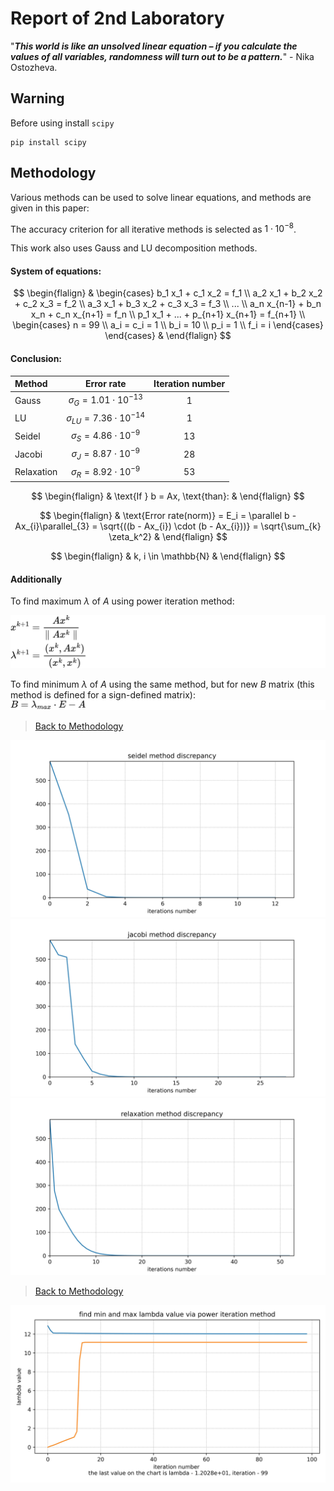 # Report of 2nd Laboratory
"***This world is like an unsolved linear equation – if you calculate the values of all variables, randomness will turn out to be a pattern.***" - Nika Ostozheva.

## Warning
Before using install `scipy`
```
pip install scipy
```

## Methodology

Various methods can be used to solve linear equations, and methods are given in this paper:

The accuracy criterion for all iterative methods is selected as $1 \cdot 10^{-8}$.

This work also uses Gauss and LU decomposition methods.

#### System of equations:

$$
\begin{flalign}
&
  \begin{cases} 
  b_1 x_1 + c_1 x_2 = f_1 \\
  a_2 x_1 + b_2 x_2 + c_2 x_3 = f_2 \\
  a_3 x_1 + b_3 x_2 + c_3 x_3 = f_3 \\
  ... \\
  a_n x_{n-1} + b_n x_n + c_n x_{n+1} = f_n \\
  p_1 x_1 + ... + p_{n+1} x_{n+1} = f_{n+1} \\
    \begin{cases}
    n = 99 \\
    a_i = c_i = 1 \\
    b_i = 10 \\
    p_i = 1 \\
    f_i = i
    \end{cases}
  \end{cases}
&
\end{flalign}
$$

#### Conclusion:

| Method     |             Error rate              | Iteration number |
| :--------- | :---------------------------------: | :--------------: |
| Gauss      | $\sigma_G    = 1.01 \cdot 10^{-13}$ |        1         |
| LU         | $\sigma_{LU} = 7.36 \cdot 10^{-14}$ |        1         |
| Seidel     | $\sigma_{S}  = 4.86 \cdot 10^{-9}$  |        13        |
| Jacobi     | $\sigma_{J}  = 8.87 \cdot 10^{-9}$  |        28        |
| Relaxation | $\sigma_{R}  = 8.92 \cdot 10^{-9}$  |        53        |

$$
\begin{flalign}
  & \text{If } b = Ax, \text{than}: &
\end{flalign}
$$

$$
\begin{flalign}
  & \text{Error rate(norm)}  = E_i = \parallel b - Ax_{i}\parallel_{3} = \sqrt{((b - Ax_{i}) \cdot (b - Ax_{i}))} = \sqrt{\sum_{k} \zeta_k^2} &
\end{flalign}
$$

$$
\begin{flalign}
  & k, i \in \mathbb{N} &
\end{flalign}
$$

#### Additionally

To find maximum $\lambda$ of $A$ using power iteration method:

![](../src/l2/l2.svg)

To find minimum $\lambda$ of $A$ using the same method, but for new $B$ matrix
(this method is defined for a sign-defined matrix):
![](../src/l2/b_matrix.svg)

>[Back to Methodology](#methodology)

![](img/seidel.jpg)
![](img/jacobi.jpg)
![](img/relaxation.jpg)

>[Back to Methodology](#methodology)

![](img/lambda.jpg)